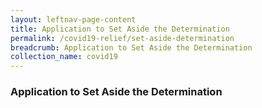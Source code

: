 ```yaml
---
layout: leftnav-page-content
title: Application to Set Aside the Determination
permalink: /covid19-relief/set-aside-determination
breadcrumb: Application to Set Aside the Determination
collection_name: covid19
---
```


### Application to Set Aside the Determination ###
